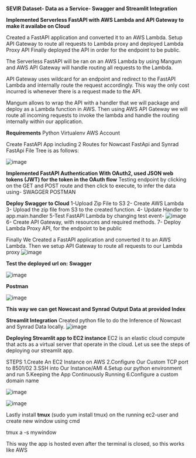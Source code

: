 **SEVIR Dataset- Data as a Service- Swagger and Streamlit Integration**

**Implemented Serverless FastAPI with AWS Lambda and API Gateway to make it availabe on Cloud**

Created a FastAPI application and converted it to an AWS Lambda. Setup API Gateway to route all requests to Lambda proxy and deployed Lambda Proxy API
Finally deployed the API in order for the endpoint to be public.

The Serverless FastAPI will be ran on an AWS Lambda by using Mangum and AWS API Gateway will handle routing all requests to the Lambda.

API Gateway uses wildcard for an endpoint and redirect to the FastAPI Lambda and internally route the request accordingly. This way the only cost incurred is whenever there is a request made to the API.

Mangum allows to wrap the API with a handler that we will package and deploy as a Lambda function in AWS. Then using AWS API Gateway we will route all incoming requests to invoke the lambda and handle the routing internally within our application.

**Requirements**
Python
Virtualenv
AWS Account

Create FastAPI App including 2 Routes for Nowcast FastApi and Synrad FastApi
File Tree is as follows:

![image](https://user-images.githubusercontent.com/59785209/130325792-dad1c806-30c9-4362-9b91-52859736fd01.png)

**Implemented FastAPI Authentication With OAuth2, used JSON web tokens (JWT) for the token in the OAuth flow**
Testing endpoint by clicking on the GET and POST route and then click to execute, to infer the data using-
SWAGGER
POSTMAN

**Deploy Swagger to Cloud**
1-Upload Zip File to S3
2- Create AWS Lambda
3- Upload the zip file from S3 to the created function.
4- Update Handler to app.main.handler
5-Test FastAPI Lambda by changing test event-
![image](https://user-images.githubusercontent.com/59785209/130325784-314f85a7-66f9-420b-baf4-d01d59b66a9a.png)
6- Create API Gateway, with resources and required methods.
7- Deploy Lambda Proxy API, for the endpoint to be public

Finally We Created a FastAPI application and converted it to an AWS Lambda. Then we setup API Gateway to route all requests to our Lambda proxy
![image](https://user-images.githubusercontent.com/59785209/130325867-291d13d7-6c49-45dc-a4d3-af759d3aa1d2.png)

**Test the deployed url on:**
**Swagger**

![image](https://user-images.githubusercontent.com/59785209/130325381-ed8466a2-3243-45d5-b62b-95610a874d6b.png)

**Postman**

![image](https://user-images.githubusercontent.com/59785209/130325455-16c5a4d1-ac51-4b3a-82bc-9564b4871965.png)

**This way we can get Nowcast and Synrad Output Data at provided Index**

**Streamlit Integration**
Created python file to do the Inference of Nowcast and Synrad Data locally.
![image](https://user-images.githubusercontent.com/59785209/130325946-c627a757-804a-4a6f-a632-f6207673fd34.png)


**Deploying Streamlit app to EC2 instance**
EC2 is an elastic cloud compute that acts as a virtual server that operate in the cloud. Let us see the steps of deploying our streamlit app.
 
STEPS
1.Create An EC2 Instance on AWS
2.Configure Our Custom TCP port to 8501/02
3.SSH into Our Instance/AMI
4.Setup our python environment and run
5.Keeping the App Continuously Running
6.Configure a custom domain name

![image](https://user-images.githubusercontent.com/59785209/130325981-978da296-d384-47ef-aa1c-f219dc52b3d7.png)

![image](https://user-images.githubusercontent.com/59785209/130325988-18b961e4-01f1-4c64-b7df-f7c8019a1a71.png)

Lastly install **tmux** (sudo yum install tmux) on the running ec2-user and create new window using cmd

tmux a -s mywindow

This way the app is hosted even after the terminal is closed, so this works like AWS
